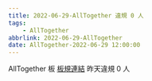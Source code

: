 ```yaml
---
title: 2022-06-29-AllTogether 違規 0 人
tags:
    - AllTogether
abbrlink: 2022-06-29-AllTogether
date: AllTogether-2022-06-29 12:00:00
---
```

AllTogether 板 [板規連結](https://www.ptt.cc/bbs/AllTogether/M.1643211430.A.5FB.html)
昨天違規 0 人

